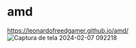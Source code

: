 # amd
https://leonardofreedgamer.github.io/amd/
![Captura de tela 2024-02-07 092218](https://github.com/LeonardoFreedGamer/amd/assets/159263884/88acf653-c49c-4a58-a122-3044baef9a25)

